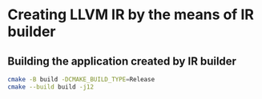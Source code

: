 # Creating LLVM IR by the means of IR builder

## Building the application created by IR builder

```bash
cmake -B build -DCMAKE_BUILD_TYPE=Release
cmake --build build -j12
```
